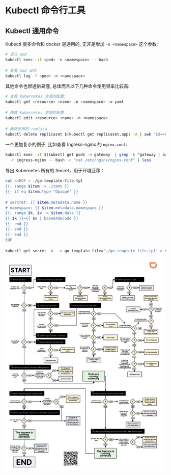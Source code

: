 
# Kubectl 命令行工具

## Kubectl 通用命令
Kubectl 很多命令和 docker 是通用的, 无非是增加 `-n <namespace>` 这个参数:
```bash
# 进入 pod
kubectl exec -it <pod> -n <namespace> -- bash

# 查看 pod 日志
kubectl log -f <pod> -n <namespace>
```
其他命令也很通俗易懂, 总体而言以下几种命令使用频率比较高:
```bash
# 查看 kubernetes 资源的配置:
kubectl get <resource> <name> -n <namespace> -o yaml

# 修改 kubernetes 资源的配置
kubectl edit <resource> <name> -n <namespace>

# 删除无用的 replica
kubectl delete replicaset $(kubectl get replicaset.apps -A | awk '$3==0{printf "%s -n %s\n",$2,$1}')
```
一个更加复杂的例子, 比如查看 Ingress-nginx 的 `nginx.conf`:
```bash
kubectl exec -it $(kubectl get pods -n gateway  | grep -E ^gateway | awk '{print $1}') \
  -n ingress-nginx -- bash -c "cat /etc/nginx/nginx.conf" | less 
```
导出 Kubernetes 所有的 Secret，用于环境迁移：
```bash
cat <<EOF > ./go-template-file.tpl
{{- range $item := .items }}
{{- if eq $item.type "Opaque" }}

# sercret: {{ $item.metadata.name }}
# namespace: {{ $item.metadata.namespace }}
{{- range $k, $v := $item.data }}
{{ $k }}={{ $v | base64decode }}
{{- end }}
{{- end }}
{{- end }}
EOF

kubectl get secret -A  -o go-template-file='./go-template-file.tpl' > secrets.txt
```


![20211119211339.jpg](./../assets/1645168735400-7705f3f6-64a7-4bc3-a9e2-e8068f49d5f8.jpeg)


## 
